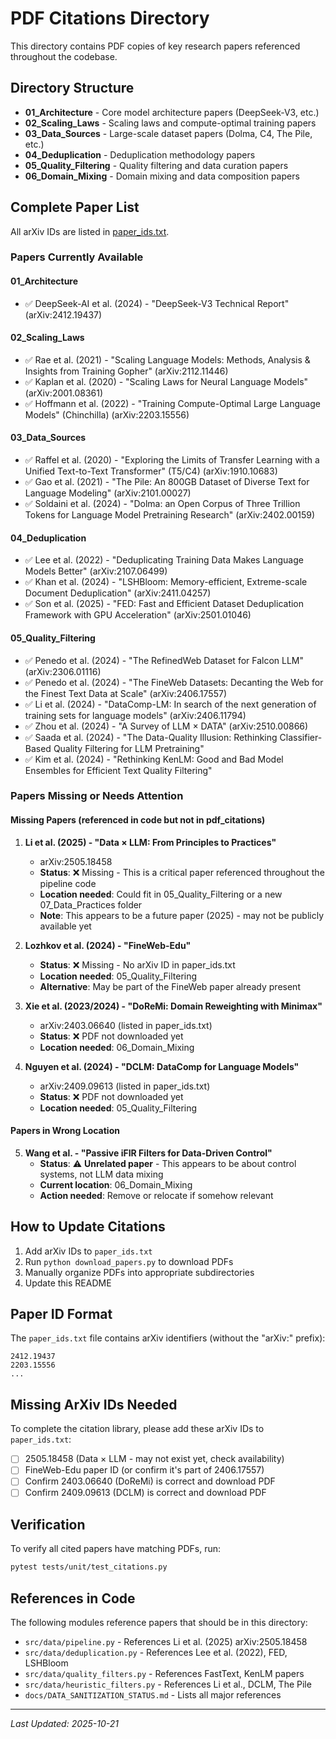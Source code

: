# PDF Citations Directory

This directory contains PDF copies of key research papers referenced throughout the codebase.

## Directory Structure

- **01_Architecture** - Core model architecture papers (DeepSeek-V3, etc.)
- **02_Scaling_Laws** - Scaling laws and compute-optimal training papers
- **03_Data_Sources** - Large-scale dataset papers (Dolma, C4, The Pile, etc.)
- **04_Deduplication** - Deduplication methodology papers
- **05_Quality_Filtering** - Quality filtering and data curation papers
- **06_Domain_Mixing** - Domain mixing and data composition papers

## Complete Paper List

All arXiv IDs are listed in [paper_ids.txt](paper_ids.txt).

### Papers Currently Available

#### 01_Architecture
- ✅ DeepSeek-AI et al. (2024) - "DeepSeek-V3 Technical Report" (arXiv:2412.19437)

#### 02_Scaling_Laws
- ✅ Rae et al. (2021) - "Scaling Language Models: Methods, Analysis & Insights from Training Gopher" (arXiv:2112.11446)
- ✅ Kaplan et al. (2020) - "Scaling Laws for Neural Language Models" (arXiv:2001.08361)
- ✅ Hoffmann et al. (2022) - "Training Compute-Optimal Large Language Models" (Chinchilla) (arXiv:2203.15556)

#### 03_Data_Sources
- ✅ Raffel et al. (2020) - "Exploring the Limits of Transfer Learning with a Unified Text-to-Text Transformer" (T5/C4) (arXiv:1910.10683)
- ✅ Gao et al. (2021) - "The Pile: An 800GB Dataset of Diverse Text for Language Modeling" (arXiv:2101.00027)
- ✅ Soldaini et al. (2024) - "Dolma: an Open Corpus of Three Trillion Tokens for Language Model Pretraining Research" (arXiv:2402.00159)

#### 04_Deduplication
- ✅ Lee et al. (2022) - "Deduplicating Training Data Makes Language Models Better" (arXiv:2107.06499)
- ✅ Khan et al. (2024) - "LSHBloom: Memory-efficient, Extreme-scale Document Deduplication" (arXiv:2411.04257)
- ✅ Son et al. (2025) - "FED: Fast and Efficient Dataset Deduplication Framework with GPU Acceleration" (arXiv:2501.01046)

#### 05_Quality_Filtering
- ✅ Penedo et al. (2024) - "The RefinedWeb Dataset for Falcon LLM" (arXiv:2306.01116)
- ✅ Penedo et al. (2024) - "The FineWeb Datasets: Decanting the Web for the Finest Text Data at Scale" (arXiv:2406.17557)
- ✅ Li et al. (2024) - "DataComp-LM: In search of the next generation of training sets for language models" (arXiv:2406.11794)
- ✅ Zhou et al. (2024) - "A Survey of LLM × DATA" (arXiv:2510.00866)
- ✅ Saada et al. (2024) - "The Data-Quality Illusion: Rethinking Classifier-Based Quality Filtering for LLM Pretraining"
- ✅ Kim et al. (2024) - "Rethinking KenLM: Good and Bad Model Ensembles for Efficient Text Quality Filtering"

### Papers Missing or Needs Attention

#### Missing Papers (referenced in code but not in pdf_citations)

1. **Li et al. (2025) - "Data × LLM: From Principles to Practices"**
   - arXiv:2505.18458
   - **Status**: ❌ Missing - This is a critical paper referenced throughout the pipeline code
   - **Location needed**: Could fit in 05_Quality_Filtering or a new 07_Data_Practices folder
   - **Note**: This appears to be a future paper (2025) - may not be publicly available yet

2. **Lozhkov et al. (2024) - "FineWeb-Edu"**
   - **Status**: ❌ Missing - No arXiv ID in paper_ids.txt
   - **Location needed**: 05_Quality_Filtering
   - **Alternative**: May be part of the FineWeb paper already present

3. **Xie et al. (2023/2024) - "DoReMi: Domain Reweighting with Minimax"**
   - arXiv:2403.06640 (listed in paper_ids.txt)
   - **Status**: ❌ PDF not downloaded yet
   - **Location needed**: 06_Domain_Mixing

4. **Nguyen et al. (2024) - "DCLM: DataComp for Language Models"**
   - arXiv:2409.09613 (listed in paper_ids.txt)
   - **Status**: ❌ PDF not downloaded yet
   - **Location needed**: 05_Quality_Filtering

#### Papers in Wrong Location

5. **Wang et al. - "Passive iFIR Filters for Data-Driven Control"**
   - **Status**: ⚠️ **Unrelated paper** - This appears to be about control systems, not LLM data mixing
   - **Current location**: 06_Domain_Mixing
   - **Action needed**: Remove or relocate if somehow relevant

## How to Update Citations

1. Add arXiv IDs to `paper_ids.txt`
2. Run `python download_papers.py` to download PDFs
3. Manually organize PDFs into appropriate subdirectories
4. Update this README

## Paper ID Format

The `paper_ids.txt` file contains arXiv identifiers (without the "arXiv:" prefix):
```
2412.19437
2203.15556
...
```

## Missing ArXiv IDs Needed

To complete the citation library, please add these arXiv IDs to `paper_ids.txt`:

- [ ] 2505.18458 (Data × LLM - may not exist yet, check availability)
- [ ] FineWeb-Edu paper ID (or confirm it's part of 2406.17557)
- [ ] Confirm 2403.06640 (DoReMi) is correct and download PDF
- [ ] Confirm 2409.09613 (DCLM) is correct and download PDF

## Verification

To verify all cited papers have matching PDFs, run:
```bash
pytest tests/unit/test_citations.py
```

## References in Code

The following modules reference papers that should be in this directory:

- `src/data/pipeline.py` - References Li et al. (2025) arXiv:2505.18458
- `src/data/deduplication.py` - References Lee et al. (2022), FED, LSHBloom
- `src/data/quality_filters.py` - References FastText, KenLM papers
- `src/data/heuristic_filters.py` - References Li et al., DCLM, The Pile
- `docs/DATA_SANITIZATION_STATUS.md` - Lists all major references

---

*Last Updated: 2025-10-21*
